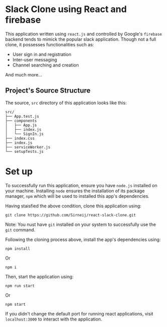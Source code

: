# Slack Clone using React and firebase

This application written using `react.js` and controlled by Google's `firebase` backend tends to mimick the popular slack application. Though not a full clone, it possesses functionalities such as:

- User sign in and registration
- Inter-user messaging
- Channel searching and creation

And much more...

## Project's Source Structure

The source, `src` directory of this application looks like this:

```
src/
├── App.test.js
├── components
│   ├── App.js
│   ├── index.js
│   └── SignIn.js
├── index.css
├── index.js
├── serviceWorker.js
└── setupTests.js
```

# Set up

To successfully run this application, ensure you have `node.js` installed on your machine. Installing `node` ensures the installation of its package manager, `npm` which will be used to installed this app's dependencies.

Having staisfied the above condition, clone this application using:

```
git clone https://github.com/Sirneij/react-slack-clone.git
```

Note: You nust have `git` installed on your system to successfully use the `git` command.

Following the cloning process above, install the app's dependencies using:

```
npm install
```

Or

```
npm i
```

Then, start the application using:

```
npm run start
```

Or

```
npm start
```

If you didn't change the default port for running react applications, visit `localhost:3000` to interact with the application.
